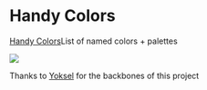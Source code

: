 # Handy Colors

[Handy Colors](https://fu4303.github.io/handy-colors/#full-palette)List of named colors + palettes

![](handy-colors.png)

Thanks to [Yoksel](https://github.com/yoksel) for the backbones of this project
